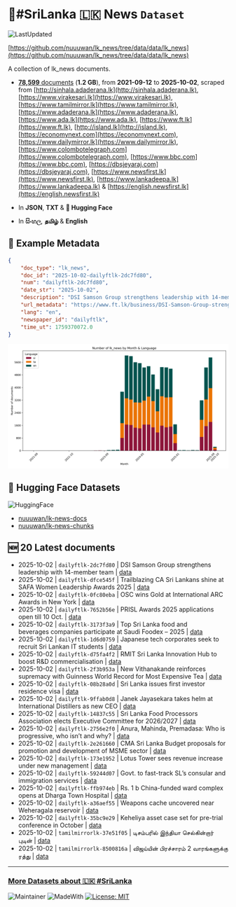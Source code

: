 # 📄#SriLanka 🇱🇰 News `Dataset`

![LastUpdated](https://img.shields.io/badge/last_updated-2025--10--02_07:33:57-green)

[https://github.com/nuuuwan/lk_news/tree/data/data/lk_news](https://github.com/nuuuwan/lk_news/tree/data/data/lk_news)

A collection of lk_news documents.

- [**78,599** documents](https://github.com/nuuuwan/lk_news/tree/data/data/lk_news) (**1.2 GB**), from **2021-09-12** to **2025-10-02**, scraped from [http://sinhala.adaderana.lk](http://sinhala.adaderana.lk), [https://www.virakesari.lk](https://www.virakesari.lk), [https://www.tamilmirror.lk](https://www.tamilmirror.lk), [https://www.adaderana.lk](https://www.adaderana.lk), [https://www.ada.lk](https://www.ada.lk), [https://www.ft.lk](https://www.ft.lk), [http://island.lk](http://island.lk), [https://economynext.com](https://economynext.com), [https://www.dailymirror.lk](https://www.dailymirror.lk), [https://www.colombotelegraph.com](https://www.colombotelegraph.com), [https://www.bbc.com](https://www.bbc.com), [https://dbsjeyaraj.com](https://dbsjeyaraj.com), [https://www.newsfirst.lk](https://www.newsfirst.lk), [https://www.lankadeepa.lk](https://www.lankadeepa.lk) & [https://english.newsfirst.lk](https://english.newsfirst.lk)

- In **JSON**, **TXT** & **🤗 Hugging Face**

- In **සිංහල**, **தமிழ்** & **English**

## 📝 Example Metadata

```json
{
    "doc_type": "lk_news",
    "doc_id": "2025-10-02-dailyftlk-2dc7fd80",
    "num": "dailyftlk-2dc7fd80",
    "date_str": "2025-10-02",
    "description": "DSI Samson Group strengthens leadership with 14-member team",
    "url_metadata": "https://www.ft.lk/business/DSI-Samson-Group-strengthens-leadership-with-14-member-team/34-782487",
    "lang": "en",
    "newspaper_id": "dailyftlk",
    "time_ut": 1759370072.0
}
```

![Chart](https://raw.githubusercontent.com/nuuuwan/lk_news/refs/heads/data/data/lk_news/docs_by_month_and_lang.png)

## 🤗 Hugging Face Datasets

![HuggingFace](https://img.shields.io/badge/-HuggingFace-FDEE21?style=for-the-badge&logo=HuggingFace)

- [nuuuwan/lk-news-docs](https://huggingface.co/datasets/nuuuwan/lk-news-docs)
- [nuuuwan/lk-news-chunks](https://huggingface.co/datasets/nuuuwan/lk-news-chunks)

## 🆕 20 Latest documents

- 2025-10-02 | `dailyftlk-2dc7fd80` | DSI Samson Group strengthens leadership with 14-member team | [data](https://github.com/nuuuwan/lk_news/tree/data/data/lk_news/2020s/2025/2025-10-02-dailyftlk-2dc7fd80)
- 2025-10-02 | `dailyftlk-dfce545f` | Trailblazing CA Sri Lankans shine at SAFA Women Leadership Awards 2025 | [data](https://github.com/nuuuwan/lk_news/tree/data/data/lk_news/2020s/2025/2025-10-02-dailyftlk-dfce545f)
- 2025-10-02 | `dailyftlk-0fc80eba` | OSC wins Gold at International ARC Awards in New York | [data](https://github.com/nuuuwan/lk_news/tree/data/data/lk_news/2020s/2025/2025-10-02-dailyftlk-0fc80eba)
- 2025-10-02 | `dailyftlk-7652b56e` | PRISL Awards 2025 applications open till 10 Oct. | [data](https://github.com/nuuuwan/lk_news/tree/data/data/lk_news/2020s/2025/2025-10-02-dailyftlk-7652b56e)
- 2025-10-02 | `dailyftlk-3173f3a9` | Top Sri Lanka food and beverages companies participate at Saudi Foodex – 2025 | [data](https://github.com/nuuuwan/lk_news/tree/data/data/lk_news/2020s/2025/2025-10-02-dailyftlk-3173f3a9)
- 2025-10-02 | `dailyftlk-1d6d0759` | Japanese tech corporates seek to recruit Sri Lankan IT students | [data](https://github.com/nuuuwan/lk_news/tree/data/data/lk_news/2020s/2025/2025-10-02-dailyftlk-1d6d0759)
- 2025-10-02 | `dailyftlk-d75fa4f2` | RMIT Sri Lanka Innovation Hub to boost R&D commercialisation | [data](https://github.com/nuuuwan/lk_news/tree/data/data/lk_news/2020s/2025/2025-10-02-dailyftlk-d75fa4f2)
- 2025-10-02 | `dailyftlk-2f3b953a` | New Vithanakande reinforces supremacy with Guinness World Record for Most Expensive Tea | [data](https://github.com/nuuuwan/lk_news/tree/data/data/lk_news/2020s/2025/2025-10-02-dailyftlk-2f3b953a)
- 2025-10-02 | `dailyftlk-08b28a0d` | Sri Lanka issues first investor residence visa | [data](https://github.com/nuuuwan/lk_news/tree/data/data/lk_news/2020s/2025/2025-10-02-dailyftlk-08b28a0d)
- 2025-10-02 | `dailyftlk-9ffab0d8` | Janek Jayasekara takes helm at International Distillers as new CEO | [data](https://github.com/nuuuwan/lk_news/tree/data/data/lk_news/2020s/2025/2025-10-02-dailyftlk-9ffab0d8)
- 2025-10-02 | `dailyftlk-14837c55` | Sri Lanka Food Processors Association elects Executive Committee for 2026/2027 | [data](https://github.com/nuuuwan/lk_news/tree/data/data/lk_news/2020s/2025/2025-10-02-dailyftlk-14837c55)
- 2025-10-02 | `dailyftlk-2756e2f0` | Anura, Mahinda, Premadasa: Who is progressive, who isn’t and why? | [data](https://github.com/nuuuwan/lk_news/tree/data/data/lk_news/2020s/2025/2025-10-02-dailyftlk-2756e2f0)
- 2025-10-02 | `dailyftlk-2e261660` | CMA Sri Lanka Budget proposals for promotion and development of MSME sector | [data](https://github.com/nuuuwan/lk_news/tree/data/data/lk_news/2020s/2025/2025-10-02-dailyftlk-2e261660)
- 2025-10-02 | `dailyftlk-173e1952` | Lotus Tower sees revenue increase under new management | [data](https://github.com/nuuuwan/lk_news/tree/data/data/lk_news/2020s/2025/2025-10-02-dailyftlk-173e1952)
- 2025-10-02 | `dailyftlk-59244d07` | Govt. to fast-track SL’s consular and immigration services | [data](https://github.com/nuuuwan/lk_news/tree/data/data/lk_news/2020s/2025/2025-10-02-dailyftlk-59244d07)
- 2025-10-02 | `dailyftlk-ffb974eb` | Rs. 1 b China-funded ward complex opens at Dharga Town Hospital | [data](https://github.com/nuuuwan/lk_news/tree/data/data/lk_news/2020s/2025/2025-10-02-dailyftlk-ffb974eb)
- 2025-10-02 | `dailyftlk-a36aef55` | Weapons cache uncovered near Weheragala reservoir | [data](https://github.com/nuuuwan/lk_news/tree/data/data/lk_news/2020s/2025/2025-10-02-dailyftlk-a36aef55)
- 2025-10-02 | `dailyftlk-35bc9e29` | Keheliya asset case set for pre-trial conference in October | [data](https://github.com/nuuuwan/lk_news/tree/data/data/lk_news/2020s/2025/2025-10-02-dailyftlk-35bc9e29)
- 2025-10-02 | `tamilmirrorlk-37e51f05` | டிசம்பரில் இந்தியா செல்கின்றார் புடின் | [data](https://github.com/nuuuwan/lk_news/tree/data/data/lk_news/2020s/2025/2025-10-02-tamilmirrorlk-37e51f05)
- 2025-10-02 | `tamilmirrorlk-8500816a` | விஜய்யின் பிரச்சாரம் 2 வாரங்களுக்கு ரத்து | [data](https://github.com/nuuuwan/lk_news/tree/data/data/lk_news/2020s/2025/2025-10-02-tamilmirrorlk-8500816a)

---

### [More Datasets about 🇱🇰 #SriLanka](https://github.com/nuuuwan/lk_datasets)

![Maintainer](https://img.shields.io/badge/maintainer-nuuuwan-red)
![MadeWith](https://img.shields.io/badge/made_with-python-blue)
[![License: MIT](https://img.shields.io/badge/License-MIT-yellow.svg)](https://opensource.org/licenses/MIT)
